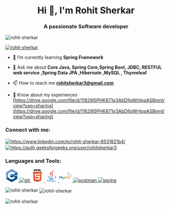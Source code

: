 <h1 align="center">Hi 👋, I'm Rohit Sherkar</h1>
<h3 align="center">A passionate Software developer</h3>

<p align="left"> <img src="https://komarev.com/ghpvc/?username=rohit-sherkar&label=Profile%20views&color=0e75b6&style=flat" alt="rohit-sherkar" /> </p>

<p align="left"> <a href="https://github.com/ryo-ma/github-profile-trophy"><img src="https://github-profile-trophy.vercel.app/?username=rohit-sherkar" alt="rohit-sherkar" /></a> </p>

- 🌱 I’m currently learning **Spring Framework**

- 💬 Ask me about **Core Java, Spring Core,Spring Boot, JDBC, RESTFUL web service ,Spring Data JPA ,Hibernate ,MySQL , Thymeleaf**

- 📫 How to reach me **rohitsherkar3@gmail.com**

- 📄 Know about my experiences [https://drive.google.com/file/d/11829l5PHK871q3AbDfipWrIippASBmnI/view?usp=sharing](https://drive.google.com/file/d/11829l5PHK871q3AbDfipWrIippASBmnI/view?usp=sharing)

<h3 align="left">Connect with me:</h3>
<p align="left">
<a href="https://linkedin.com/in/https://www.linkedin.com/in/rohit-sherkar-8531821b4/" target="blank"><img align="center" src="https://raw.githubusercontent.com/rahuldkjain/github-profile-readme-generator/master/src/images/icons/Social/linked-in-alt.svg" alt="https://www.linkedin.com/in/rohit-sherkar-8531821b4/" height="30" width="40" /></a>
<a href="https://auth.geeksforgeeks.org/user/https://auth.geeksforgeeks.org/user/rohitsherkar3" target="blank"><img align="center" src="https://raw.githubusercontent.com/rahuldkjain/github-profile-readme-generator/master/src/images/icons/Social/geeks-for-geeks.svg" alt="https://auth.geeksforgeeks.org/user/rohitsherkar3" height="30" width="40" /></a>
</p>

<h3 align="left">Languages and Tools:</h3>
<p align="left"> <a href="https://www.w3schools.com/cpp/" target="_blank" rel="noreferrer"> <img src="https://raw.githubusercontent.com/devicons/devicon/master/icons/cplusplus/cplusplus-original.svg" alt="cplusplus" width="40" height="40"/> </a> <a href="https://git-scm.com/" target="_blank" rel="noreferrer"> <img src="https://www.vectorlogo.zone/logos/git-scm/git-scm-icon.svg" alt="git" width="40" height="40"/> </a> <a href="https://www.w3.org/html/" target="_blank" rel="noreferrer"> <img src="https://raw.githubusercontent.com/devicons/devicon/master/icons/html5/html5-original-wordmark.svg" alt="html5" width="40" height="40"/> </a> <a href="https://www.java.com" target="_blank" rel="noreferrer"> <img src="https://raw.githubusercontent.com/devicons/devicon/master/icons/java/java-original.svg" alt="java" width="40" height="40"/> </a> <a href="https://www.mysql.com/" target="_blank" rel="noreferrer"> <img src="https://raw.githubusercontent.com/devicons/devicon/master/icons/mysql/mysql-original-wordmark.svg" alt="mysql" width="40" height="40"/> </a> <a href="https://postman.com" target="_blank" rel="noreferrer"> <img src="https://www.vectorlogo.zone/logos/getpostman/getpostman-icon.svg" alt="postman" width="40" height="40"/> </a> <a href="https://spring.io/" target="_blank" rel="noreferrer"> <img src="https://www.vectorlogo.zone/logos/springio/springio-icon.svg" alt="spring" width="40" height="40"/> </a> </p>

<p><img align="left" src="https://github-readme-stats.vercel.app/api/top-langs?username=rohit-sherkar&show_icons=true&locale=en&layout=compact" alt="rohit-sherkar" /></p>

<p>&nbsp;<img align="center" src="https://github-readme-stats.vercel.app/api?username=rohit-sherkar&show_icons=true&locale=en" alt="rohit-sherkar" /></p>

<p><img align="center" src="https://github-readme-streak-stats.herokuapp.com/?user=rohit-sherkar&" alt="rohit-sherkar" /></p>
